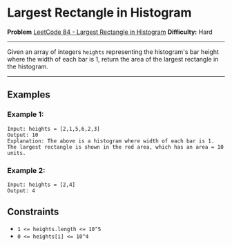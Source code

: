 # Largest Rectangle in Histogram

**Problem** [LeetCode 84 - Largest Rectangle in Histogram](https://leetcode.com/problems/largest-rectangle-in-histogram/description/)
**Difficulty:** Hard

---

Given an array of integers `heights` representing the histogram's bar height where the width of each bar is 1, return the area of the largest rectangle in the histogram.

---

## Examples

### Example 1:

```
Input: heights = [2,1,5,6,2,3]
Output: 10
Explanation: The above is a histogram where width of each bar is 1.
The largest rectangle is shown in the red area, which has an area = 10 units.
```

### Example 2:

```
Input: heights = [2,4]
Output: 4
```

## Constraints

- `1 <= heights.length <= 10^5`
- `0 <= heights[i] <= 10^4`
